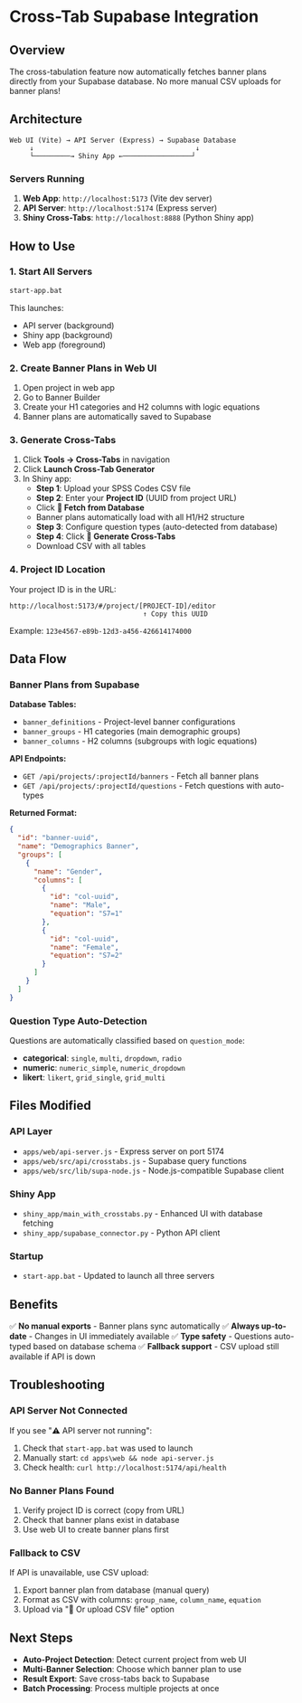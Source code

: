 # Cross-Tab Supabase Integration

## Overview

The cross-tabulation feature now automatically fetches banner plans directly from your Supabase database. No more manual CSV uploads for banner plans!

## Architecture

```
Web UI (Vite) → API Server (Express) → Supabase Database
     ↓                                        ↓
     └─────────→ Shiny App ←─────────────────┘
```

### Servers Running

1. **Web App**: `http://localhost:5173` (Vite dev server)
2. **API Server**: `http://localhost:5174` (Express server)
3. **Shiny Cross-Tabs**: `http://localhost:8888` (Python Shiny app)

## How to Use

### 1. Start All Servers

```bash
start-app.bat
```

This launches:
- API server (background)
- Shiny app (background)
- Web app (foreground)

### 2. Create Banner Plans in Web UI

1. Open project in web app
2. Go to Banner Builder
3. Create your H1 categories and H2 columns with logic equations
4. Banner plans are automatically saved to Supabase

### 3. Generate Cross-Tabs

1. Click **Tools → Cross-Tabs** in navigation
2. Click **Launch Cross-Tab Generator**
3. In Shiny app:
   - **Step 1**: Upload your SPSS Codes CSV file
   - **Step 2**: Enter your **Project ID** (UUID from project URL)
   - Click **🔄 Fetch from Database**
   - Banner plans automatically load with all H1/H2 structure
   - **Step 3**: Configure question types (auto-detected from database)
   - **Step 4**: Click **🚀 Generate Cross-Tabs**
   - Download CSV with all tables

### 4. Project ID Location

Your project ID is in the URL:
```
http://localhost:5173/#/project/[PROJECT-ID]/editor
                                 ↑ Copy this UUID
```

Example: `123e4567-e89b-12d3-a456-426614174000`

## Data Flow

### Banner Plans from Supabase

**Database Tables:**
- `banner_definitions` - Project-level banner configurations
- `banner_groups` - H1 categories (main demographic groups)
- `banner_columns` - H2 columns (subgroups with logic equations)

**API Endpoints:**
- `GET /api/projects/:projectId/banners` - Fetch all banner plans
- `GET /api/projects/:projectId/questions` - Fetch questions with auto-types

**Returned Format:**
```json
{
  "id": "banner-uuid",
  "name": "Demographics Banner",
  "groups": [
    {
      "name": "Gender",
      "columns": [
        {
          "id": "col-uuid",
          "name": "Male",
          "equation": "S7=1"
        },
        {
          "id": "col-uuid",
          "name": "Female",
          "equation": "S7=2"
        }
      ]
    }
  ]
}
```

### Question Type Auto-Detection

Questions are automatically classified based on `question_mode`:
- **categorical**: `single`, `multi`, `dropdown`, `radio`
- **numeric**: `numeric_simple`, `numeric_dropdown`
- **likert**: `likert`, `grid_single`, `grid_multi`

## Files Modified

### API Layer
- `apps/web/api-server.js` - Express server on port 5174
- `apps/web/src/api/crosstabs.js` - Supabase query functions
- `apps/web/src/lib/supa-node.js` - Node.js-compatible Supabase client

### Shiny App
- `shiny_app/main_with_crosstabs.py` - Enhanced UI with database fetching
- `shiny_app/supabase_connector.py` - Python API client

### Startup
- `start-app.bat` - Updated to launch all three servers

## Benefits

✅ **No manual exports** - Banner plans sync automatically
✅ **Always up-to-date** - Changes in UI immediately available
✅ **Type safety** - Questions auto-typed based on database schema
✅ **Fallback support** - CSV upload still available if API is down

## Troubleshooting

### API Server Not Connected

If you see "⚠️ API server not running":
1. Check that `start-app.bat` was used to launch
2. Manually start: `cd apps\web && node api-server.js`
3. Check health: `curl http://localhost:5174/api/health`

### No Banner Plans Found

1. Verify project ID is correct (copy from URL)
2. Check that banner plans exist in database
3. Use web UI to create banner plans first

### Fallback to CSV

If API is unavailable, use CSV upload:
1. Export banner plan from database (manual query)
2. Format as CSV with columns: `group_name`, `column_name`, `equation`
3. Upload via "📁 Or upload CSV file" option

## Next Steps

- **Auto-Project Detection**: Detect current project from web UI
- **Multi-Banner Selection**: Choose which banner plan to use
- **Result Export**: Save cross-tabs back to Supabase
- **Batch Processing**: Process multiple projects at once